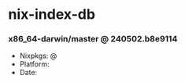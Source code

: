 # nix-index-db
### x86_64-darwin/master @ 240502.b8e9114
- Nixpkgs: @[](https://github.com/NixOS/nixpkgs/commit/b8e911463ec39614240a5164030090e22a785c02)
- Platform: 
- Date: 

